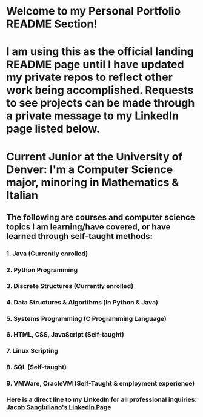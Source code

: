 # Welcome to my Personal Portfolio README Section!

# I am using this as the official landing README page until I have updated my private repos to reflect other work being accomplished. Requests to see projects can be made through a private message to my LinkedIn page listed below. 

# Current Junior at the University of Denver: I'm a Computer Science major, minoring in Mathematics & Italian 

## The following are courses and computer science topics I am learning/have covered, or have learned through self-taught methods:

 ### 1. Java (Currently enrolled)
 ### 2. Python Programming
 ### 3. Discrete Structures (Currently enrolled)
 ### 4. Data Structures & Algorithms (In Python & Java) 
 ### 5. Systems Programming (C Programming Language)
 ### 6. HTML, CSS, JavaScript (Self-taught)
 ### 7. Linux Scripting 
 ### 8. SQL (Self-taught)
 ### 9. VMWare, OracleVM (Self-Taught & employment experience)

### Here is a direct line to my LinkedIn for all professional inquiries: [Jacob Sangiuliano's LinkedIn Page](https://www.linkedin.com/in/jacobsangiuliano-8501a3103/)

